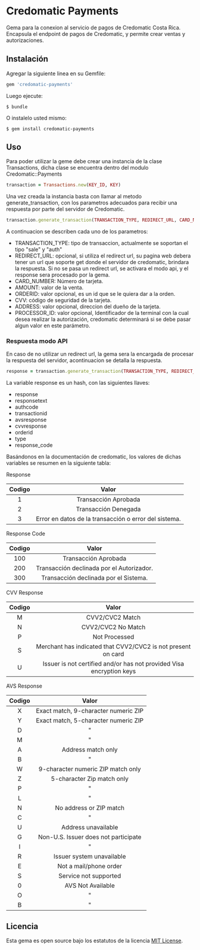 # Credomatic Payments

Gema para la conexion al servicio de pagos de Credomatic Costa Rica. Encapsula el endpoint de pagos de Credomatic, y permite crear ventas y autorizaciones.

## Instalación

Agregar la siguiente linea en su Gemfile:

```ruby
gem 'credomatic-payments'
```

Luego ejecute:

    $ bundle

O instalelo usted mismo:

    $ gem install credomatic-payments

## Uso

Para poder utilizar la geme debe crear una instancia de la clase Transactions, dicha clase se encuentra dentro del modulo Credomatic::Payments

```ruby
transaction = Transactions.new(KEY_ID, KEY)
```

Una vez creada la instancia basta con llamar al metodo generate_transaction, con los parametros adecuados para recibir una respuesta por parte del servidor de Credomatic.

```ruby
transaction.generate_transaction(TRANSACTION_TYPE, REDIRECT_URL, CARD_NUMBER, CARD_EXPERATION, AMOUNT, ORDERID, CVV, ADDRESS, PROCESSOR_ID)
```

A continuacion se describen cada uno de los parametros:

- TRANSACTION_TYPE: tipo de transaccion, actualmente se soportan el tipo "sale" y "auth"
- REDIRECT_URL: opcional, si utiliza el redirect url, su pagina web debera tener un url que soporte get donde el servidor de credomatic, brindara la respuesta. Si no se pasa un redirect url, se activara el modo api, y el response sera procesado por la gema.
- CARD_NUMBER: Número de tarjeta.
- AMOUNT: valor de la venta.
- ORDERID: valor opcional, es un id que se le quiera dar a la orden.
- CVV: código de seguridad de la tarjeta.
- ADDRESS: valor opcional, direccion del dueño de la tarjeta.
- PROCESSOR_ID: valor opcional, Identificador de la terminal con la cual desea realizar la autorización, credomatic determinará si se debe pasar algun valor en este parámetro.

### Respuesta modo API

En caso de no utilizar un redirect url, la gema sera la encargada de procesar la respuesta del servidor, acontinuacion se detalla la respuesta.

```ruby
response = transaction.generate_transaction(TRANSACTION_TYPE, REDIRECT_URL, CARD_NUMBER, CARD_EXPERATION, AMOUNT, ORDERID, CVV, ADDRESS, PROCESSOR_ID)
```

La variable response es un hash, con las siguientes llaves:

- response
- responsetext
- authcode
- transactionid
- avsresponse
- cvvresponse
- orderid
- type
- response_code

Basándonos en la documentación de credomatic, los valores de dichas variables se resumen en la siguiente tabla:

Response

| Codigo 	|                         Valor                         	|
|:------:	|:-----------------------------------------------------:	|
|    1   	| Transacción Aprobada                                  	|
|    2   	| Transacción Denegada                                  	|
|    3   	| Error en datos de la transacción o error del sistema. 	 |

Response Code

| Codigo 	|                   Valor                   	|
|:------:	|:-----------------------------------------:	|
|   100  	| Transacción Aprobada                      	|
|   200  	| Transacción declinada por el Autorizador. 	 |
|   300  	| Transacción declinada por el Sistema.     	|

CVV Response

| Codigo 	|                                 Valor                                	|
|:------:	|:--------------------------------------------------------------------:	|
|    M   	| CVV2/CVC2 Match                                                      	|
|    N   	| CVV2/CVC2 No Match                                                   	|
|    P   	| Not Processed                                                        	|
|    S   	| Merchant has indicated that CVV2/CVC2 is not present on card         	|
|    U   	| Issuer is not certified and/or has not provided Visa encryption keys 	|

AVS Response

| Codigo 	|                 Valor                	|
|:------:	|:------------------------------------:	|
|    X   	| Exact match, 9-character numeric ZIP 	|
|    Y   	| Exact match, 5-character numeric ZIP 	|
|    D   	| "                                    	|
|    M   	| "                                    	|
|    A   	| Address match only                   	|
|    B   	| "                                    	|
|    W   	| 9-character numeric ZIP match only   	|
|    Z   	| 5-character Zip match only           	|
|    P   	| "                                    	|
|    L   	| "                                    	|
|    N   	| No address or ZIP match              	|
|    C   	| "                                    	|
|    U   	| Address unavailable                  	|
|    G   	| Non-U.S. Issuer does not participate 	|
|    I   	| "                                    	|
|    R   	| Issuer system unavailable            	|
|    E   	| Not a mail/phone order               	|
|    S   	| Service not supported                	|
|    0   	| AVS Not Available                    	|
|    O   	| "                                    	|
|    B   	| "                                    	|

## Licencia

Esta gema es open source bajo los estatutos de la licencia [MIT License](https://opensource.org/licenses/MIT).
